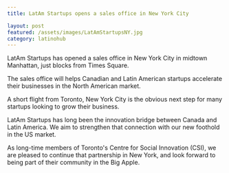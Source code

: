 ```yaml
---
title: LatAm Startups opens a sales office in New York City

layout: post
featured: /assets/images/LatAmStartupsNY.jpg
category: latinohub
---
```


<p>
LatAm Startups has opened a sales office in New York City in midtown Manhattan, just blocks from Times Square.
</p>

<p>
The sales office will helps Canadian and Latin American startups accelerate their businesses in the North American market.
</p>

<p>
A short flight from Toronto, New York City is the obvious next step for many startups looking to grow their business.
</p>

<p>
LatAm Startups has long been the innovation bridge between Canada and Latin America. We aim to strengthen that connection with our new foothold in the US market.
</p>
<!--more-->

<p>
As long-time members of Toronto's Centre for Social Innovation (CSI), we are pleased to continue that partnership in New York, and look forward to being part of their community in the Big Apple.
</p>

